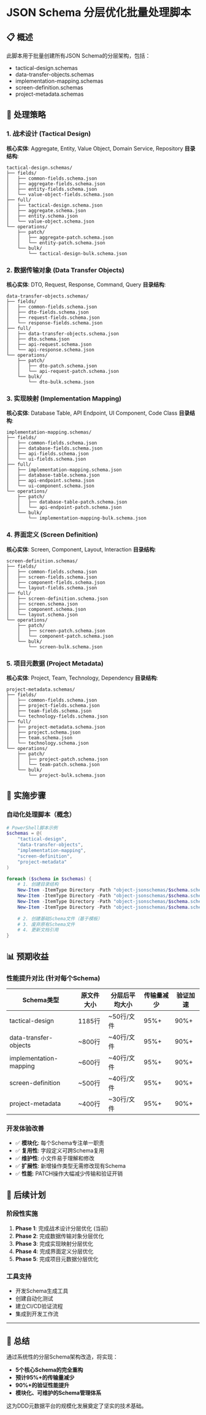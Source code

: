 # JSON Schema 分层优化批量处理脚本

## 📋 概述
此脚本用于批量创建所有JSON Schema的分层架构，包括：
- tactical-design.schemas
- data-transfer-objects.schemas  
- implementation-mapping.schemas
- screen-definition.schemas
- project-metadata.schemas

## 🎯 处理策略

### 1. 战术设计 (Tactical Design)
**核心实体**: Aggregate, Entity, Value Object, Domain Service, Repository
**目录结构**:
```
tactical-design.schemas/
├── fields/
│   ├── common-fields.schema.json
│   ├── aggregate-fields.schema.json
│   ├── entity-fields.schema.json
│   └── value-object-fields.schema.json
├── full/
│   ├── tactical-design.schema.json
│   ├── aggregate.schema.json
│   ├── entity.schema.json
│   └── value-object.schema.json
└── operations/
    ├── patch/
    │   ├── aggregate-patch.schema.json
    │   └── entity-patch.schema.json
    └── bulk/
        └── tactical-design-bulk.schema.json
```

### 2. 数据传输对象 (Data Transfer Objects)
**核心实体**: DTO, Request, Response, Command, Query
**目录结构**:
```
data-transfer-objects.schemas/
├── fields/
│   ├── common-fields.schema.json
│   ├── dto-fields.schema.json
│   ├── request-fields.schema.json
│   └── response-fields.schema.json
├── full/
│   ├── data-transfer-objects.schema.json
│   ├── dto.schema.json
│   ├── api-request.schema.json
│   └── api-response.schema.json
└── operations/
    ├── patch/
    │   ├── dto-patch.schema.json
    │   └── api-request-patch.schema.json
    └── bulk/
        └── dto-bulk.schema.json
```

### 3. 实现映射 (Implementation Mapping)
**核心实体**: Database Table, API Endpoint, UI Component, Code Class
**目录结构**:
```
implementation-mapping.schemas/
├── fields/
│   ├── common-fields.schema.json
│   ├── database-fields.schema.json
│   ├── api-fields.schema.json
│   └── ui-fields.schema.json
├── full/
│   ├── implementation-mapping.schema.json
│   ├── database-table.schema.json
│   ├── api-endpoint.schema.json
│   └── ui-component.schema.json
└── operations/
    ├── patch/
    │   ├── database-table-patch.schema.json
    │   └── api-endpoint-patch.schema.json
    └── bulk/
        └── implementation-mapping-bulk.schema.json
```

### 4. 界面定义 (Screen Definition)
**核心实体**: Screen, Component, Layout, Interaction
**目录结构**:
```
screen-definition.schemas/
├── fields/
│   ├── common-fields.schema.json
│   ├── screen-fields.schema.json
│   ├── component-fields.schema.json
│   └── layout-fields.schema.json
├── full/
│   ├── screen-definition.schema.json
│   ├── screen.schema.json
│   ├── component.schema.json
│   └── layout.schema.json
└── operations/
    ├── patch/
    │   ├── screen-patch.schema.json
    │   └── component-patch.schema.json
    └── bulk/
        └── screen-bulk.schema.json
```

### 5. 项目元数据 (Project Metadata)
**核心实体**: Project, Team, Technology, Dependency
**目录结构**:
```
project-metadata.schemas/
├── fields/
│   ├── common-fields.schema.json
│   ├── project-fields.schema.json
│   ├── team-fields.schema.json
│   └── technology-fields.schema.json
├── full/
│   ├── project-metadata.schema.json
│   ├── project.schema.json
│   ├── team.schema.json
│   └── technology.schema.json
└── operations/
    ├── patch/
    │   ├── project-patch.schema.json
    │   └── team-patch.schema.json
    └── bulk/
        └── project-bulk.schema.json
```

## 🔄 实施步骤

### 自动化处理脚本（概念）
```powershell
# PowerShell脚本示例
$schemas = @(
    "tactical-design",
    "data-transfer-objects", 
    "implementation-mapping",
    "screen-definition",
    "project-metadata"
)

foreach ($schema in $schemas) {
    # 1. 创建目录结构
    New-Item -ItemType Directory -Path "object-jsonschemas/$schema.schemas/fields" -Force
    New-Item -ItemType Directory -Path "object-jsonschemas/$schema.schemas/full" -Force
    New-Item -ItemType Directory -Path "object-jsonschemas/$schema.schemas/operations/patch" -Force
    New-Item -ItemType Directory -Path "object-jsonschemas/$schema.schemas/operations/bulk" -Force
    
    # 2. 创建基础Schema文件（基于模板）
    # 3. 废弃原有Schema文件
    # 4. 更新文档引用
}
```

## 📊 预期收益

### 性能提升对比 (针对每个Schema)
| Schema类型 | 原文件大小 | 分层后平均大小 | 传输量减少 | 验证加速 |
|-----------|-----------|--------------|----------|---------|
| tactical-design | 1185行 | ~50行/文件 | 95%+ | 90%+ |
| data-transfer-objects | ~800行 | ~40行/文件 | 95%+ | 90%+ |
| implementation-mapping | ~600行 | ~40行/文件 | 95%+ | 90%+ |
| screen-definition | ~500行 | ~40行/文件 | 95%+ | 90%+ |
| project-metadata | ~400行 | ~30行/文件 | 95%+ | 90%+ |

### 开发体验改善
- ✅ **模块化**: 每个Schema专注单一职责
- ✅ **复用性**: 字段定义可跨Schema复用  
- ✅ **维护性**: 小文件易于理解和修改
- ✅ **扩展性**: 新增操作类型无需修改现有Schema
- ✅ **性能**: PATCH操作大幅减少传输和验证开销

## 🚀 后续计划

### 阶段性实施
1. **Phase 1**: 完成战术设计分层优化 (当前)
2. **Phase 2**: 完成数据传输对象分层优化
3. **Phase 3**: 完成实现映射分层优化  
4. **Phase 4**: 完成界面定义分层优化
5. **Phase 5**: 完成项目元数据分层优化

### 工具支持
- 开发Schema生成工具
- 创建自动化测试
- 建立CI/CD验证流程
- 集成到开发工作流

---

## 📝 总结

通过系统性的分层Schema架构改造，将实现：
- **5个核心Schema的完全重构**
- **预计95%+的传输量减少**  
- **90%+的验证性能提升**
- **模块化、可维护的Schema管理体系**

这为DDD元数据平台的规模化发展奠定了坚实的技术基础。

